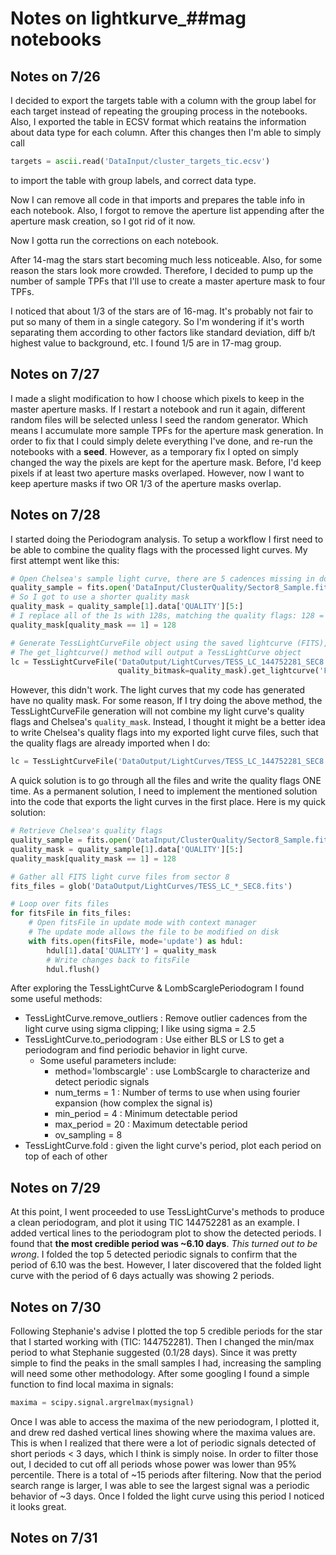 # Notes on lightkurve_##mag notebooks


## Notes on 7/26
I decided to export the targets table with a column with the group label for each target instead of repeating the grouping process in the notebooks.
Also, I exported the table in ECSV format which reatains the information about data type for each column.
After this changes then I'm able to simply call 
```python
targets = ascii.read('DataInput/cluster_targets_tic.ecsv')
```
to import the table with group labels, and correct data type.


Now I can remove all code in that imports and prepares the table info in each notebook. 
Also, I forgot to remove the aperture list appending after the aperture mask creation, so I got rid of it now.

Now I gotta run the corrections on each notebook.


After 14-mag the stars start becoming much less noticeable. Also, for some reason the stars look more crowded. Therefore, I decided to pump up the number of sample
TPFs that I'll use to create a master aperture mask to four TPFs. 

I noticed that about 1/3 of the stars are of 16-mag. It's probably not fair to put so many of them in a single category. 
So I'm wondering if it's worth separating them according to other factors like standard deviation, diff b/t highest value to background, etc.
I found 1/5 are in 17-mag group.

## Notes on 7/27

I made a slight modification to how I choose which pixels to keep in the master aperture masks. 
If I restart a notebook and run it again, different random files will be selected unless I seed the random generator.
Which means I accumulate more sample TPFs for the aperture mask generation. 
In order to fix that I could simply delete everything I've done, and re-run the notebooks with a **seed**.
However, as a temporary fix I opted on simply changed the way the pixels are kept for the aperture mask. 
Before, I'd keep pixels if at least two aperture masks overlaped. However, now I want to keep aperture masks if two OR 1/3 of the 
aperture masks overlap.

## Notes on 7/28

I started doing the Periodogram analysis. To setup a workflow I first need to be able to combine the quality flags with the
processed light curves. My first attempt went like this:
```python
# Open Chelsea's sample light curve, there are 5 cadences missing in downloaded raw data
quality_sample = fits.open('DataInput/ClusterQuality/Sector8_Sample.fits.gz')
# So I got to use a shorter quality mask
quality_mask = quality_sample[1].data['QUALITY'][5:]
# I replace all of the 1s with 128s, matching the quality flags: 128 = Manual Exclude
quality_mask[quality_mask == 1] = 128

# Generate TessLightCurveFile object using the saved lightcurve (FITS), and Chelsea's quality mask
# The get_lightcurve() method will output a TessLightCurve object
lc = TessLightCurveFile('DataOutput/LightCurves/TESS_LC_144752281_SEC8.fits',
                        quality_bitmask=quality_mask).get_lightcurve('FLUX')

```

However, this didn't work. The light curves that my code has generated have no quality mask. For some reason, If I try doing the above
method, the TessLightCurveFile generation will not combine my light curve's quality flags and Chelsea's `quality_mask`. Instead, I 
thought it might be a better idea to write Chelsea's quality flags into my exported light curve files, such that the quality flags
are already imported when I do:

```python
lc = TessLightCurveFile('DataOutput/LightCurves/TESS_LC_144752281_SEC8.fits').get_lightcurve('FLUX')
```

A quick solution is to go through all the files and write the quality flags ONE time. As a permanent solution, I need to implement the 
mentioned solution into the code that exports the light curves in the first place. Here is my quick solution:

```python
# Retrieve Chelsea's quality flags
quality_sample = fits.open('DataInput/ClusterQuality/Sector8_Sample.fits.gz')
quality_mask = quality_sample[1].data['QUALITY'][5:]
quality_mask[quality_mask == 1] = 128

# Gather all FITS light curve files from sector 8
fits_files = glob('DataOutput/LightCurves/TESS_LC_*_SEC8.fits')

# Loop over fits files
for fitsFile in fits_files:
    # Open fitsFile in update mode with context manager
    # The update mode allows the file to be modified on disk
    with fits.open(fitsFile, mode='update') as hdul:
        hdul[1].data['QUALITY'] = quality_mask
        # Write changes back to fitsFile
        hdul.flush()
```

After exploring the TessLightCurve & LombScarglePeriodogram I found some useful methods:

- TessLightCurve.remove_outliers : Remove outlier cadences from the light curve using sigma clipping; I like using sigma = 2.5
- TessLightCurve.to_periodogram : Use either BLS or LS to get a periodogram and find periodic behavior in light curve.
    - Some useful parameters include:
        - method='lombscargle' : use LombScargle to characterize and detect periodic signals
        - num_terms = 1 : Number of terms to use when using fourier expansion (how complex the signal is)
        - min_period = 4 : Minimum detectable period
        - max_period = 20 : Maximum detectable period
        - ov_sampling = 8
- TessLightCurve.fold : given the light curve's period, plot each period on top of each of other

## Notes on 7/29

At this point, I went proceeded to use TessLightCurve's methods to produce a clean periodogram, and plot it using TIC 144752281 as an example. 
I added vertical lines to the periodogram plot to show the detected periods. I found that **the most credible period was ~6.10 days**. *This turned out to be wrong*.
I folded the top 5 detected periodic signals to confirm that the period of 6.10 was the best. However, I later discovered that the folded light curve with the period of
6 days actually was showing 2 periods.


## Notes on 7/30

Following Stephanie's advise I plotted the top 5 credible periods for the star that I started working with (TIC: 144752281).
Then I changed the min/max period to what Stephanie suggested (0.1/28 days). Since it was pretty simple to find the peaks in the small
samples I had, increasing the sampling will need some other methodology. After some googling I found a simple function to find local maxima in signals:

```python
maxima = scipy.signal.argrelmax(mysignal)
```

Once I was able to access the maxima of the new periodogram, I plotted it, and drew red dashed vertical lines showing where the maxima values are. This is when I realized that
there were a lot of periodic signals detected of short periods < 3 days, which I think is simply noise. In order to filter those out, I decided to cut off all periods whose 
power was lower than 95% percentile. There is a total of ~15 periods after filtering. Now that the period search range is larger, I was able to see the largest signal 
was a periodic behavior of ~3 days. Once I folded the light curve using this period I noticed it looks great.


## Notes on 7/31


